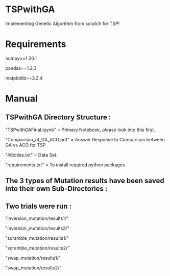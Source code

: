 # TSPwithGA
Implementing Genetic Algorithm from scratch for TSP!

# Requirements
numpy==1.20.1

pandas==1.2.3

matplotlib==3.3.4

# Manual
## TSPwithGA Directory Structure :

"TSPwithGAFinal.ipynb" = Primary Notebook, please look into this first.

"Comparison_of_GA_ACO.pdf" = Answer Response to Comparison between GA vs ACO for TSP.

"48cities.txt" = Data Set.

"requirements.txt" = To install required python packages

## The 3 types of Mutation results have been saved into their own Sub-Directories : 

## Two trials were run : 

"inversion_mutation/results1/"

"inversion_mutation/results2/"

"scramble_mutation/results1/"

"scramble_mutation/results2/"

"swap_mutation/results1/"

"swap_mutation/results2/"
